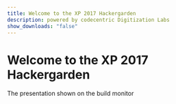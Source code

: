 ```yaml
---
title: Welcome to the XP 2017 Hackergarden
description: powered by codecentric Digitization Labs
show_downloads: "false"
---
```


# Welcome to the XP 2017 Hackergarden
The presentation shown on the build monitor
